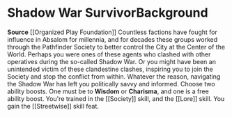 ﻿---
ability: null
ability_boost: null
feat: null
id: '150'
name: Shadow War Survivor
prerequisite: null
rarity: null
skill: null
source: '[[DATABASE/source/Organized Play Foundation|Organized Play Foundation]]'
subcategory: null
trait: null
type: null

---
# Shadow War Survivor<span class="item-type">Background</span>

**Source** [[Organized Play Foundation]]
Countless factions have fought for influence in Absalom for millennia, and for decades these groups worked through the Pathfinder Society to better control the City at the Center of the World. Perhaps you were ones of these agents who clashed with other operatives during the so-called Shadow War. Or you might have been an unintended victim of these clandestine clashes, inspiring you to join the Society and stop the conflict from within. Whatever the reason, navigating the Shadow War has left you politically savvy and informed.
Choose two ability boosts. One must be to **Wisdom** or **Charisma**, and one is a free ability boost.
You're trained in the [[Society]] skill, and the [[Lore]] skill. You gain the [[Streetwise]] skill feat.